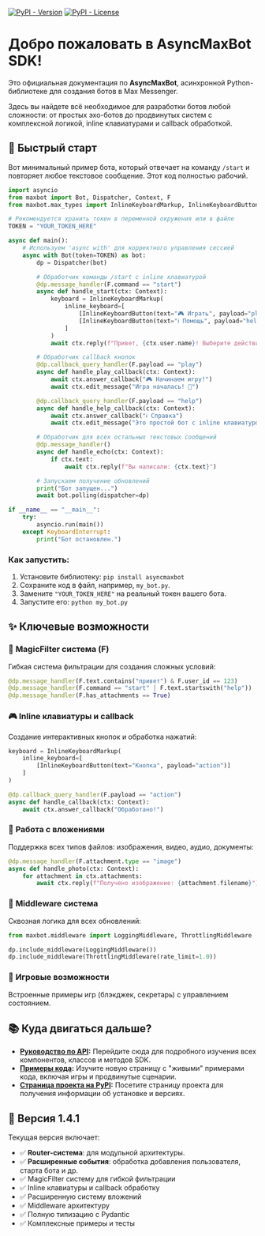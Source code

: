 [![PyPI - Version](https://img.shields.io/pypi/v/asyncmaxbot.svg)](https://pypi.org/project/asyncmaxbot/)
[![PyPI - License](https://img.shields.io/pypi/l/asyncmaxbot.svg)](https://github.com/sdkinfotech/asyncmaxbot/blob/main/LICENSE)

# Добро пожаловать в AsyncMaxBot SDK!

Это официальная документация по **AsyncMaxBot**, асинхронной Python-библиотеке для создания ботов в Max Messenger.

Здесь вы найдете всё необходимое для разработки ботов любой сложности: от простых эхо-ботов до продвинутых систем с комплексной логикой, inline клавиатурами и callback обработкой.

## 🚀 Быстрый старт

Вот минимальный пример бота, который отвечает на команду `/start` и повторяет любое текстовое сообщение. Этот код полностью рабочий.

```python
import asyncio
from maxbot import Bot, Dispatcher, Context, F
from maxbot.max_types import InlineKeyboardMarkup, InlineKeyboardButton

# Рекомендуется хранить токен в переменной окружения или в файле
TOKEN = "YOUR_TOKEN_HERE"

async def main():
    # Используем 'async with' для корректного управления сессией
    async with Bot(token=TOKEN) as bot:
        dp = Dispatcher(bot)

        # Обработчик команды /start с inline клавиатурой
        @dp.message_handler(F.command == "start")
        async def handle_start(ctx: Context):
            keyboard = InlineKeyboardMarkup(
                inline_keyboard=[
                    [InlineKeyboardButton(text="🎮 Играть", payload="play")],
                    [InlineKeyboardButton(text="ℹ️ Помощь", payload="help")]
                ]
            )
            await ctx.reply(f"Привет, {ctx.user.name}! Выберите действие:", reply_markup=keyboard)

        # Обработчик callback кнопок
        @dp.callback_query_handler(F.payload == "play")
        async def handle_play_callback(ctx: Context):
            await ctx.answer_callback("🎮 Начинаем игру!")
            await ctx.edit_message("Игра началась! 🎲")

        @dp.callback_query_handler(F.payload == "help")
        async def handle_help_callback(ctx: Context):
            await ctx.answer_callback("ℹ️ Справка")
            await ctx.edit_message("Это простой бот с inline клавиатурой!")

        # Обработчик для всех остальных текстовых сообщений
        @dp.message_handler()
        async def handle_echo(ctx: Context):
            if ctx.text:
                await ctx.reply(f"Вы написали: {ctx.text}")

        # Запускаем получение обновлений
        print("Бот запущен...")
        await bot.polling(dispatcher=dp)

if __name__ == "__main__":
    try:
        asyncio.run(main())
    except KeyboardInterrupt:
        print("Бот остановлен.")
```

### Как запустить:
1.  Установите библиотеку: `pip install asyncmaxbot`
2.  Сохраните код в файл, например, `my_bot.py`.
3.  Замените `"YOUR_TOKEN_HERE"` на реальный токен вашего бота.
4.  Запустите его: `python my_bot.py`

## ✨ Ключевые возможности

### 🎯 **MagicFilter система (F)**
Гибкая система фильтрации для создания сложных условий:
```python
@dp.message_handler(F.text.contains("привет") & F.user_id == 123)
@dp.message_handler(F.command == "start" | F.text.startswith("help"))
@dp.message_handler(F.has_attachments == True)
```

### 🎮 **Inline клавиатуры и callback**
Создание интерактивных кнопок и обработка нажатий:
```python
keyboard = InlineKeyboardMarkup(
    inline_keyboard=[
        [InlineKeyboardButton(text="Кнопка", payload="action")]
    ]
)

@dp.callback_query_handler(F.payload == "action")
async def handle_callback(ctx: Context):
    await ctx.answer_callback("Обработано!")
```

### 📎 **Работа с вложениями**
Поддержка всех типов файлов: изображения, видео, аудио, документы:
```python
@dp.message_handler(F.attachment.type == "image")
async def handle_photo(ctx: Context):
    for attachment in ctx.attachments:
        await ctx.reply(f"Получено изображение: {attachment.filename}")
```

### 🔧 **Middleware система**
Сквозная логика для всех обновлений:
```python
from maxbot.middleware import LoggingMiddleware, ThrottlingMiddleware

dp.include_middleware(LoggingMiddleware())
dp.include_middleware(ThrottlingMiddleware(rate_limit=1.0))
```

### 🎲 **Игровые возможности**
Встроенные примеры игр (блэкджек, секретарь) с управлением состоянием.

## 📚 Куда двигаться дальше?

*   **[Руководство по API](./api.md):** Перейдите сюда для подробного изучения всех компонентов, классов и методов SDK.
*   **[Примеры кода](./examples.md):** Изучите новую страницу с "живыми" примерами кода, включая игры и продвинутые сценарии.
*   **[Страница проекта на PyPI](https://pypi.org/project/asyncmaxbot/):** Посетите страницу проекта для получения информации об установке и версиях.

## 🔄 Версия 1.4.1

Текущая версия включает: 
- ✅ **Router-система**: для модульной архитектуры.
- ✅ **Расширенные события**: обработка добавления пользователя, старта бота и др.
- ✅ MagicFilter систему для гибкой фильтрации
- ✅ Inline клавиатуры и callback обработку
- ✅ Расширенную систему вложений
- ✅ Middleware архитектуру
- ✅ Полную типизацию с Pydantic
- ✅ Комплексные примеры и тесты